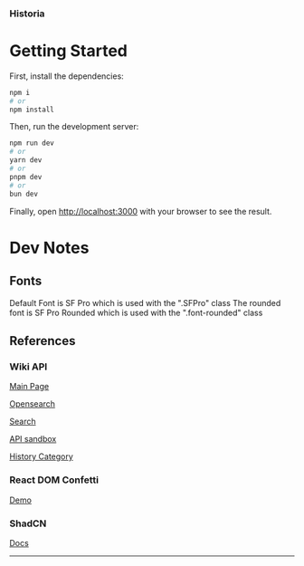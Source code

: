 ### Historia

# Getting Started

First, install the dependencies:

```bash
npm i
# or
npm install
```

Then, run the development server:

```bash
npm run dev
# or
yarn dev
# or
pnpm dev
# or
bun dev
```

Finally, open [http://localhost:3000](http://localhost:3000) with your browser to see the result.

# Dev Notes

## Fonts

Default Font is SF Pro which is used with the ".SFPro" class
The rounded font is SF Pro Rounded which is used with the ".font-rounded" class

## References

### Wiki API

[Main Page](https://www.mediawiki.org/wiki/API:Main_page)

[Opensearch](https://www.mediawiki.org/wiki/API:Opensearch#JavaScript)

[Search](https://www.mediawiki.org/wiki/API:Search#JavaScript)

[API sandbox](https://en.wikipedia.org/wiki/Special:ApiSandbox#action=query&format=json&prop=&list=search%7Ccategorymembers&continue=-%7C%7C&utf8=1&formatversion=2&srsearch=wheel&sroffset=10&srprop=size%7Cwordcount%7Ctimestamp%7Csnippet%7Credirectsnippet&cmtitle=Category%3AHistory&cmcontinue=page%7C343a36524c320306383a4e50464c3a2e2a4004343a36524c32011c01dcc0dc14%7C11325429)

[History Category](https://en.wikipedia.org/wiki/Category:History)

### React DOM Confetti

[Demo](https://daniel-lundin.github.io/react-dom-confetti/)

### ShadCN

[Docs](https://ui.shadcn.com/docs)

---
